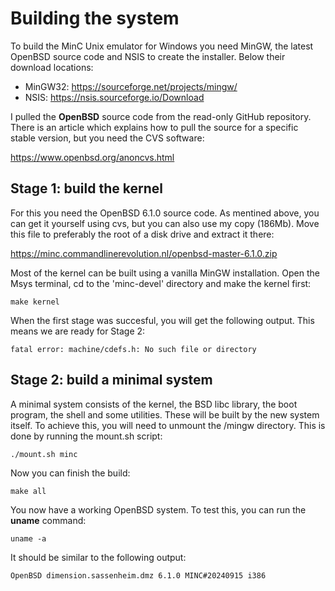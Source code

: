# Building the system

To build the MinC Unix emulator for Windows you need MinGW, 
the latest OpenBSD source code and NSIS to create the installer. 
Below their download locations:

* MinGW32: https://sourceforge.net/projects/mingw/
* NSIS: https://nsis.sourceforge.io/Download

I pulled the **OpenBSD** source code from the read-only GitHub 
repository. There is an article which explains how to pull the 
source for a specific stable version, but you need 
the CVS software:

https://www.openbsd.org/anoncvs.html

## Stage 1: build the kernel

For this you need the OpenBSD 6.1.0 source code. As mentined 
above, you can get it yourself using cvs, but you can also use 
my copy (186Mb). Move this file to preferably the root of a disk 
drive and extract it there:

https://minc.commandlinerevolution.nl/openbsd-master-6.1.0.zip

Most of the kernel can be built using a vanilla MinGW installation. 
Open the Msys terminal, cd to the 'minc-devel' directory and make 
the kernel first:

	make kernel

When the first stage was succesful, you will get the following 
output. This means we are ready for Stage 2:

	fatal error: machine/cdefs.h: No such file or directory

## Stage 2: build a minimal system

A minimal system consists of the kernel, the BSD libc library, the 
boot program, the shell and some utilities. These will be built by 
the new system itself. To achieve this, you will need to unmount 
the /mingw directory. This is done by running the mount.sh script:

	./mount.sh minc

Now you can finish the build:

	make all

You now have a working OpenBSD system. To test this, you can run 
the **uname** command:

	uname -a

It should be similar to the following output:

	OpenBSD dimension.sassenheim.dmz 6.1.0 MINC#20240915 i386
